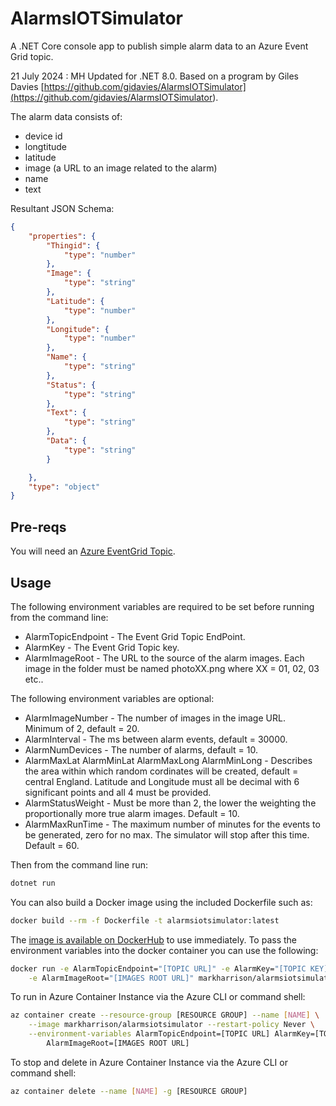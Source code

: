 # AlarmsIOTSimulator
A .NET Core console app to publish simple alarm data to an Azure Event Grid topic. 

21 July 2024 :  MH Updated for .NET 8.0.   Based on a program by Giles Davies [https://github.com/gidavies/AlarmsIOTSimulator](<https://github.com/gidavies/AlarmsIOTSimulator>).

The alarm data consists of:

- device id
- longtitude
- latitude
- image (a URL to an image related to the alarm)
- name 
- text

Resultant JSON Schema:

```JSON
{
    "properties": {
    	"Thingid": {
			"type": "number"
		},
        "Image": {
            "type": "string"
        },
        "Latitude": {
            "type": "number"
        },
        "Longitude": {
            "type": "number"
        },
        "Name": {
            "type": "string"
        },
        "Status": {
            "type": "string"
        },
        "Text": {
            "type": "string"
        },
        "Data": {
            "type": "string"
        }

    },
    "type": "object"
}
```

## Pre-reqs

You will need an [Azure EventGrid Topic](https://docs.microsoft.com/azure/event-grid/custom-event-quickstart-portal#create-a-custom-topic).

## Usage

The following environment variables are required to be set before running from the command line:

- AlarmTopicEndpoint - The Event Grid Topic EndPoint.
- AlarmKey - The Event Grid Topic key.
- AlarmImageRoot - The URL to the source of the alarm images. Each image in the folder must be named photoXX.png where XX = 01, 02, 03 etc..

The following environment variables are optional:

- AlarmImageNumber - The number of images in the image URL. Minimum of 2, default = 20.
- AlarmInterval - The ms between alarm events, default = 30000.
- AlarmNumDevices - The number of alarms, default = 10.
- AlarmMaxLat AlarmMinLat AlarmMaxLong AlarmMinLong - Describes the area within which random cordinates will be created, default = central England. Latitude and Longitude must all be decimal with 6 significant points and all 4 must be provided.
- AlarmStatusWeight - Must be more than 2, the lower the weighting the proportionally more true alarm images. Default = 10.
- AlarmMaxRunTime - The maximum number of minutes for the events to be generated, zero for no max. The simulator will stop after this time. Default = 60.

Then from the command line run:

```bash
dotnet run
```

You can also build a Docker image using the included Dockerfile such as: 

```bash
docker build --rm -f Dockerfile -t alarmsiotsimulator:latest
```

The [image is available on DockerHub](https://hub.docker.com/r/markharrison/alarmsiotsimulator/) to use immediately. To pass the environment variables into the docker container you can use the following:

```bash
docker run -e AlarmTopicEndpoint="[TOPIC URL]" -e AlarmKey="[TOPIC KEY]" \
    -e AlarmImageRoot="[IMAGES ROOT URL]" markharrison/alarmsiotsimulator
```

To run in Azure Container Instance via the Azure CLI or command shell:

```bash
az container create --resource-group [RESOURCE GROUP] --name [NAME] \
    --image markharrison/alarmsiotsimulator --restart-policy Never \
    --environment-variables AlarmTopicEndpoint=[TOPIC URL] AlarmKey=[TOPIC KEY] \
        AlarmImageRoot=[IMAGES ROOT URL]
```

To stop and delete in Azure Container Instance via the Azure CLI or command shell:

```bash
az container delete --name [NAME] -g [RESOURCE GROUP]
```
